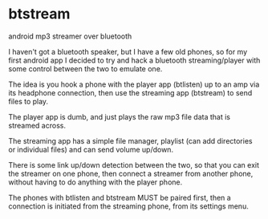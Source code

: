 # btstream
android mp3 streamer over bluetooth

I haven't got a bluetooth speaker, but I have a few old phones, so for my first android app I decided to try and hack a bluetooth streaming/player with some control between the two to emulate one.

The idea is you hook a phone with the player app (btlisten) up to an amp via its headphone connection, then use the streaming app (btstream) to send files to play.

The player app is dumb, and just plays the raw mp3 file data that is streamed across.

The streaming app has a simple file manager, playlist (can add directories or individual files) and can send volume up/down. 

There is some link up/down detection between the two, so that you can exit the streamer on one phone, then connect a streamer from another phone, without having to do anything with the player phone. 

The phones with btlisten and btstream MUST be paired first, then a connection is initiated from the streaming phone, from its settings menu.
